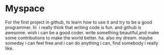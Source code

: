 # Myspace
For the first project in github, to learn how to use it and try to be a good programmer.
hi  i really think that writing code is fun. and github is awesome.
wish i can be a good coder. 
write something beautiful,and make some contributions to make the world better.
ha. also my dream. maybe someday i can feel free.and i can do anything i can, find somebody i really like.
